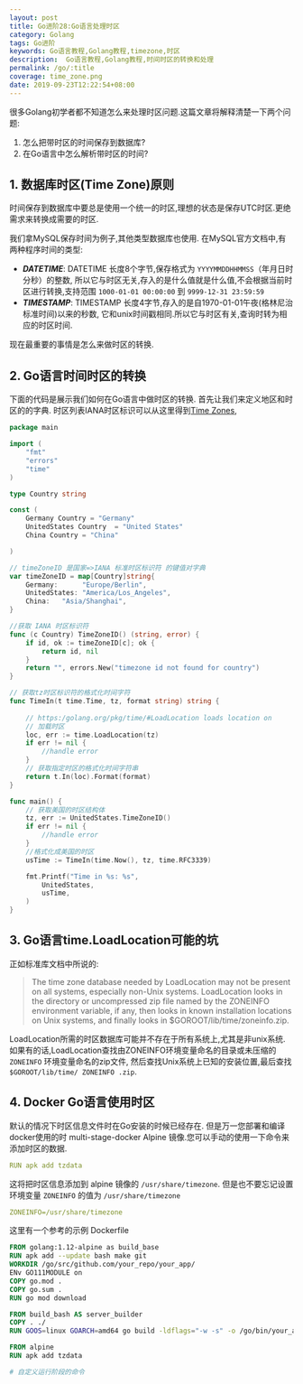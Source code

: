 ```yaml
---
layout: post
title: Go进阶28:Go语言处理时区
category: Golang
tags: Go进阶
keywords: Go语言教程,Golang教程,timezone,时区
description:  Go语言教程,Golang教程,时间时区的转换和处理
permalink: /go/:title
coverage: time_zone.png
date: 2019-09-23T12:22:54+08:00
---
```


很多Golang初学者都不知道怎么来处理时区问题.这篇文章将解释清楚一下两个问题:

1. 怎么把带时区的时间保存到数据库?
2. 在Go语言中怎么解析带时区的时间?

## 1. 数据库时区(Time Zone)原则

时间保存到数据库中要总是使用一个统一的时区,理想的状态是保存UTC时区.更绝需求来转换成需要的时区.

我们拿MySQL保存时间为例子,其他类型数据库也使用.
在MySQL官方文档中,有两种程序时间的类型:

- ***DATETIME***: DATETIME 长度8个字节,保存格式为 `YYYYMMDDHHMMSS`（年月日时分秒）的整数,
  所以它与时区无关,存入的是什么值就是什么值,不会根据当前时区进行转换,支持范围 `1000-01-01 00:00:00` 到 `9999-12-31 23:59:59`
- ***TIMESTAMP***: TIMESTAMP 长度4字节,存入的是自1970-01-01午夜(格林尼治标准时间)以来的秒数,
  它和unix时间戳相同.所以它与时区有关,查询时转为相应的时区时间.

现在最重要的事情是怎么来做时区的转换.

## 2. Go语言时间时区的转换

下面的代码是展示我们如何在Go语言中做时区的转换.
首先让我们来定义地区和时区的的字典. 时区列表IANA时区标识可以从这里得到[Time Zones](https://www.php.net/manual/zh/timezones.php),

```go
package main

import (
	"fmt"
	"errors"
	"time"
)

type Country string

const (
	Germany Country = "Germany"
	UnitedStates Country  = "United States"
	China Country = "China"

)

// timeZoneID 是国家=>IANA 标准时区标识符 的键值对字典
var timeZoneID = map[Country]string{
	Germany:      "Europe/Berlin",
	UnitedStates: "America/Los_Angeles",
	China:   "Asia/Shanghai",
}

//获取 IANA 时区标识符
func (c Country) TimeZoneID() (string, error) {
	if id, ok := timeZoneID[c]; ok {
		return id, nil
	}
	return "", errors.New("timezone id not found for country")
}

// 获取tz时区标识符的格式化时间字符
func TimeIn(t time.Time, tz, format string) string {
	
	// https:/golang.org/pkg/time/#LoadLocation loads location on
	// 加载时区
	loc, err := time.LoadLocation(tz)
	if err != nil {
		//handle error
	}
	// 获取指定时区的格式化时间字符串
	return t.In(loc).Format(format)
}

func main() {
	// 获取美国的时区结构体
	tz, err := UnitedStates.TimeZoneID()
	if err != nil {
		//handle error
	}
    //格式化成美国的时区
	usTime := TimeIn(time.Now(), tz, time.RFC3339)

	fmt.Printf("Time in %s: %s",
		UnitedStates,
		usTime,
	)
}
```

## 3. Go语言time.LoadLocation可能的坑

正如标准库文档中所说的:
> The time zone database needed by LoadLocation may not be present on all systems, especially non-Unix systems. LoadLocation looks in the directory or uncompressed zip file named
> by the ZONEINFO environment variable, if any, then looks in known installation locations on Unix systems, and finally looks in $GOROOT/lib/time/zoneinfo.zip.

LoadLocation所需的时区数据库可能并不存在于所有系统上,尤其是非unix系统.
如果有的话,LoadLocation查找由ZONEINFO环境变量命名的目录或未压缩的 `ZONEINFO` 环境变量命名的zip文件,
然后查找Unix系统上已知的安装位置,最后查找 `$GOROOT/lib/time/ ZONEINFO .zip`.

## 4. Docker Go语言使用时区

默认的情况下时区信息文件时在Go安装的时候已经存在.
但是万一您部署和编译docker使用的时 multi-stage-docker Alpine 镜像.您可以手动的使用一下命令来添加时区的数据.

```yml
RUN apk add tzdata
```

这将把时区信息添加到 alpine 镜像的 `/usr/share/timezone`.
但是也不要忘记设置环境变量  `ZONEINFO` 的值为 `/usr/share/timezone`

```yaml
ZONEINFO=/usr/share/timezone
```

这里有一个参考的示例 Dockerfile

```dockerfile
FROM golang:1.12-alpine as build_base
RUN apk add --update bash make git
WORKDIR /go/src/github.com/your_repo/your_app/
ENv GO111MODULE on
COPY go.mod .
COPY go.sum .
RUN go mod download

FROM build_bash AS server_builder
COPY . ./
RUN GOOS=linux GOARCH=amd64 go build -ldflags="-w -s" -o /go/bin/your_app

FROM alpine
RUN apk add tzdata

# 自定义运行阶段的命令 
```